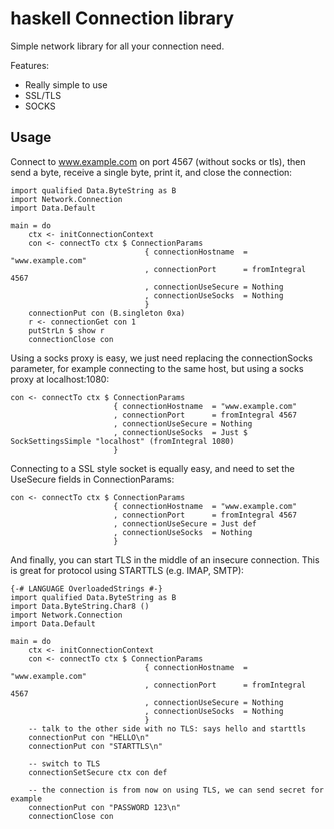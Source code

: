 haskell Connection library
==========================

Simple network library for all your connection need.

Features:

- Really simple to use
- SSL/TLS
- SOCKS

Usage
-----

Connect to www.example.com on port 4567 (without socks or tls), then send a
byte, receive a single byte, print it, and close the connection:

    import qualified Data.ByteString as B
    import Network.Connection
    import Data.Default

    main = do
        ctx <- initConnectionContext
        con <- connectTo ctx $ ConnectionParams
                                  { connectionHostname  = "www.example.com"
                                  , connectionPort      = fromIntegral 4567
                                  , connectionUseSecure = Nothing
                                  , connectionUseSocks  = Nothing
                                  }
        connectionPut con (B.singleton 0xa)
        r <- connectionGet con 1
        putStrLn $ show r
        connectionClose con

Using a socks proxy is easy, we just need replacing the connectionSocks
parameter, for example connecting to the same host, but using a socks
proxy at localhost:1080:

    con <- connectTo ctx $ ConnectionParams
                           { connectionHostname  = "www.example.com"
                           , connectionPort      = fromIntegral 4567
                           , connectionUseSecure = Nothing
                           , connectionUseSocks  = Just $ SockSettingsSimple "localhost" (fromIntegral 1080)
                           }

Connecting to a SSL style socket is equally easy, and need to set the UseSecure fields in ConnectionParams:

    con <- connectTo ctx $ ConnectionParams
                           { connectionHostname  = "www.example.com"
                           , connectionPort      = fromIntegral 4567
                           , connectionUseSecure = Just def
                           , connectionUseSocks  = Nothing
                           }

And finally, you can start TLS in the middle of an insecure connection. This is great for
protocol using STARTTLS (e.g. IMAP, SMTP):

    {-# LANGUAGE OverloadedStrings #-}
    import qualified Data.ByteString as B
    import Data.ByteString.Char8 ()
    import Network.Connection
    import Data.Default

    main = do
        ctx <- initConnectionContext
        con <- connectTo ctx $ ConnectionParams
                                  { connectionHostname  = "www.example.com"
                                  , connectionPort      = fromIntegral 4567
                                  , connectionUseSecure = Nothing
                                  , connectionUseSocks  = Nothing
                                  }
        -- talk to the other side with no TLS: says hello and starttls
        connectionPut con "HELLO\n"
        connectionPut con "STARTTLS\n"

        -- switch to TLS
        connectionSetSecure ctx con def

        -- the connection is from now on using TLS, we can send secret for example
        connectionPut con "PASSWORD 123\n"
        connectionClose con
